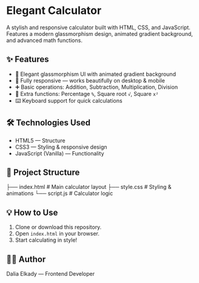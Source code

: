 # Elegant Calculator

A stylish and responsive calculator built with HTML, CSS, and JavaScript.  
Features a modern glassmorphism design, animated gradient background, and advanced math functions.

## ✨ Features
- 🎨 Elegant glassmorphism UI with animated gradient background
- 📱 Fully responsive — works beautifully on desktop & mobile
- ➕ Basic operations: Addition, Subtraction, Multiplication, Division
- 🧮 Extra functions: Percentage `%`, Square root `√`, Square `x²`
- ⌨️ Keyboard support for quick calculations

## 🛠️ Technologies Used
- HTML5 — Structure
- CSS3 — Styling & responsive design
- JavaScript (Vanilla) — Functionality

## 📂 Project Structure
├── index.html # Main calculator layout
├── style.css # Styling & animations
└── script.js # Calculator logic

## 💡 How to Use
1. Clone or download this repository.
2. Open `index.html` in your browser.
3. Start calculating in style!

## 👩‍💻 Author
Dalia Elkady — Frontend Developer  



